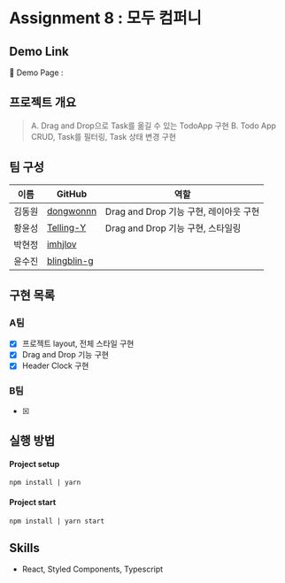 # Assignment 8 : 모두 컴퍼니

## Demo Link

🔗 Demo Page : []()

## 프로젝트 개요

> A. Drag and Drop으로 Task를 옮길 수 있는 TodoApp 구현
> B. Todo App CRUD, Task를 필터링, Task 상태 변경 구현

## 팀 구성

| 이름   | GitHub                                        | 역할                                   |
| ------ | --------------------------------------------- | -------------------------------------- |
| 김동원 | [dongwonnn](https://github.com/dongwonnn)     | Drag and Drop 기능 구현, 레이아웃 구현 |
| 황윤성 | [Telling-Y](https://github.com/Telling-Y)     | Drag and Drop 기능 구현, 스타일링      |
| 박현정 | [imhjlov](https://github.com/imhjlov)         |                                        |
| 윤수진 | [blingblin-g](https://github.com/blingblin-g) |                                        |

## 구현 목록

### A팀

- [x] 프로젝트 layout, 전체 스타일 구현
- [x] Drag and Drop 기능 구현
- [x] Header Clock 구현

### B팀

- [x]

## 실행 방법

#### Project setup

`npm install | yarn`

#### Project start

`npm install | yarn start`

## Skills

- React, Styled Components, Typescript

